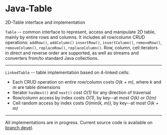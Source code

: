 # Java-Table
2D-Table interface and implementation

`Table` -- common interface to represent, access and manipulate 2D table, mainly by entire rows and columns. It includes all row/column CRUD operations: `addRow()`, `addColumn()` `insertRow()`, `insertColumn()`, `removeRow()`, `removeColumn()`, `replaceRow()`, `replaceColumn()`. Row, column, cell iterators in direct and reverse order are supported, as well as streams and converters from/to standard Java collections.

------------------

`LinkedTable` -- table implementation based on 4-linked cells: 

- Each CRUD operation on entire row/column costs *O(k + m)*, where *k* and *m* are table dimensions
- Iterator `hasNext()` and `next()` cost *O(1)* for any direction of traversal
- Row/column access by index costs *O(1)*, by key--at most *O(k)* or *O(m)*
- Cell random access by index costs *O(min(k, m))*, by key--at most *O(k + m)*

------------------
All implementations are in progress. Current source code is available on [branch devel]( https://github.com/Salauyou/Java-Table/tree/devel).
